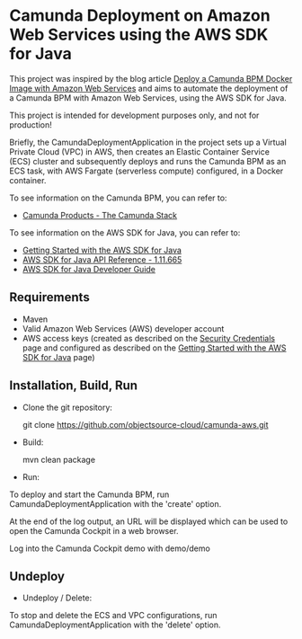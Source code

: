 # Camunda Deployment on Amazon Web Services using the AWS SDK for Java

This project was inspired by the blog article 
[Deploy a Camunda BPM Docker Image with Amazon Web Services](https://blog.camunda.com/post/2015/06/deploy-camunda-bpm-docker-image-with/) and aims to automate the deployment of a Camunda BPM with Amazon Web Services, using the AWS SDK for Java. 

This project is intended for development purposes only, and not for production!

Briefly, the CamundaDeploymentApplication in the project sets up a Virtual Private Cloud (VPC) in AWS, then creates an Elastic Container Service (ECS) cluster and subsequently deploys and runs the Camunda BPM as an ECS task, with AWS Fargate (serverless compute) configured, in a Docker container. 

To see information on the Camunda BPM, you can refer to:
+ [Camunda Products - The Camunda Stack](https://camunda.com/products/)

To see information on the AWS SDK for Java, you can refer to:
+ [Getting Started with the AWS SDK for Java](https://aws.amazon.com/developers/getting-started/java/?nc1=h_ls)
+ [AWS SDK for Java API Reference - 1.11.665](https://docs.aws.amazon.com/AWSJavaSDK/latest/javadoc/)
+ [AWS SDK for Java Developer Guide](https://docs.aws.amazon.com/sdk-for-java/v1/developer-guide/welcome.html)

## Requirements

+ Maven
+ Valid Amazon Web Services (AWS) developer account
+ AWS access keys (created as described on the [Security Credentials](http://aws.amazon.com/security-credentials) page and configured as described on the [Getting Started with the AWS SDK for Java](https://aws.amazon.com/developers/getting-started/java/?nc1=h_ls) page)

## Installation, Build, Run
 
+ Clone the git repository:

	git clone https://github.com/objectsource-cloud/camunda-aws.git
+ Build:

	mvn clean package
+ Run:

To deploy and start the Camunda BPM, run CamundaDeploymentApplication with the 'create' option. 

At the end of the log output, an URL will be displayed which can be used to open the Camunda Cockpit in a web browser.

Log into the Camunda Cockpit demo with demo/demo

## Undeploy
+ Undeploy / Delete:

To stop and delete the ECS and VPC configurations, run CamundaDeploymentApplication with the 'delete' option.
